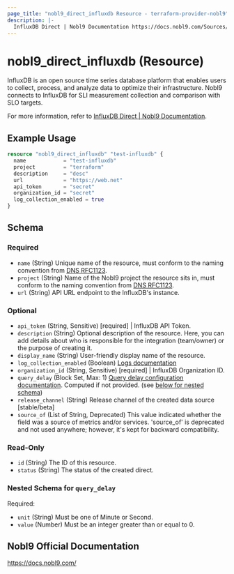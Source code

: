```yaml
---
page_title: "nobl9_direct_influxdb Resource - terraform-provider-nobl9"
description: |-
  InfluxDB Direct | Nobl9 Documentation https://docs.nobl9.com/Sources/influxdb#influxdb-direct.
---
```


# nobl9_direct_influxdb (Resource)

InfluxDB is an open source time series database platform that enables users to collect, process, and analyze data to optimize their infrastructure. Nobl9 connects to InfluxDB for SLI measurement collection and comparison with SLO targets.

For more information, refer to [InfluxDB Direct | Nobl9 Documentation](https://docs.nobl9.com/Sources/influxdb#influxdb-direct).

## Example Usage

```terraform
resource "nobl9_direct_influxdb" "test-influxdb" {
  name            = "test-influxdb"
  project         = "terraform"
  description     = "desc"
  url             = "https://web.net"
  api_token       = "secret"
  organization_id = "secret"
  log_collection_enabled = true
}
```

<!-- schema generated by tfplugindocs -->
## Schema

### Required

- `name` (String) Unique name of the resource, must conform to the naming convention from [DNS RFC1123](https://kubernetes.io/docs/concepts/overview/working-with-objects/names/#names).
- `project` (String) Name of the Nobl9 project the resource sits in, must conform to the naming convention from [DNS RFC1123](https://kubernetes.io/docs/concepts/overview/working-with-objects/names/#names).
- `url` (String) API URL endpoint to the InfluxDB's instance.

### Optional

- `api_token` (String, Sensitive) [required] | InfluxDB API Token.
- `description` (String) Optional description of the resource. Here, you can add details about who is responsible for the integration (team/owner) or the purpose of creating it.
- `display_name` (String) User-friendly display name of the resource.
- `log_collection_enabled` (Boolean) [Logs documentation](https://docs.nobl9.com/features/slo-troubleshooting/event-logs)
- `organization_id` (String, Sensitive) [required] | InfluxDB Organization ID.
- `query_delay` (Block Set, Max: 1) [Query delay configuration documentation](https://docs.nobl9.com/features/query-delay). Computed if not provided. (see [below for nested schema](#nestedblock--query_delay))
- `release_channel` (String) Release channel of the created data source [stable/beta]
- `source_of` (List of String, Deprecated) This value indicated whether the field was a source of metrics and/or services. 'source_of' is deprecated and not used anywhere; however, it's kept for backward compatibility.

### Read-Only

- `id` (String) The ID of this resource.
- `status` (String) The status of the created direct.

<a id="nestedblock--query_delay"></a>
### Nested Schema for `query_delay`

Required:

- `unit` (String) Must be one of Minute or Second.
- `value` (Number) Must be an integer greater than or equal to 0.

## Nobl9 Official Documentation

https://docs.nobl9.com/
